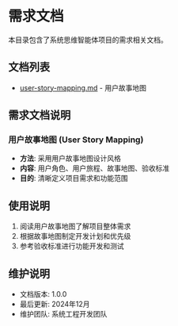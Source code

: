 # 需求文档

本目录包含了系统思维智能体项目的需求相关文档。

## 文档列表

- [user-story-mapping.md](user-story-mapping.md) - 用户故事地图

## 需求文档说明

### 用户故事地图 (User Story Mapping)
- **方法**: 采用用户故事地图设计风格
- **内容**: 用户角色、用户旅程、故事地图、验收标准
- **目的**: 清晰定义项目需求和功能范围

## 使用说明

1. 阅读用户故事地图了解项目整体需求
2. 根据故事地图制定开发计划和优先级
3. 参考验收标准进行功能开发和测试

## 维护说明

- 文档版本: 1.0.0
- 最后更新: 2024年12月
- 维护团队: 系统工程开发团队
